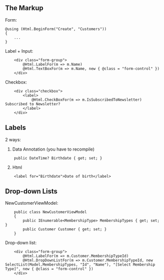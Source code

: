 ﻿## The Markup

Form:
```
@using (Html.BeginForm("Create", "Customers"))
{ 
	...
}
```

Label + Input:
```
	<div class="form-group">
		@Html.LabelFor(m => m.Name)
		@Html.TextBoxFor(m => m.Name, new { @class = "form-control" })
	</div>
```

Checkbox:
```
	<div class="checkbox">
		<label>
			@Html.CheckBoxFor(m => m.IsSubscribedToNewsletter) Subscribed to Newsletter?
		</label>
	</div>
```

## Labels
2 ways:
1. Data Annotation  (you have to recompile)
```	[Display(Name = "Date of birth")]
	public DateTime? Birthdate { get; set; }
```
2. Html
```
	<label for="Birthdate">Date of birth</label>
```

## Drop-down Lists

NewCustomerViewModel:
```
    public class NewCustomerViewModel
    {
        public IEnumerable<MembershipType> MembershipTypes { get; set; }
        public Customer Customer { get; set; }
    }
```

Drop-down list:
```
    <div class="form-group">
        @Html.LabelFor(m => m.Customer.MembershipTypeId)
        @Html.DropDownListFor(m => m.Customer.MembershipTypeId, new SelectList(Model.MembershipTypes, "Id", "Name"), "[Select Membership Type]", new { @class = "form-control" })
    </div>
```